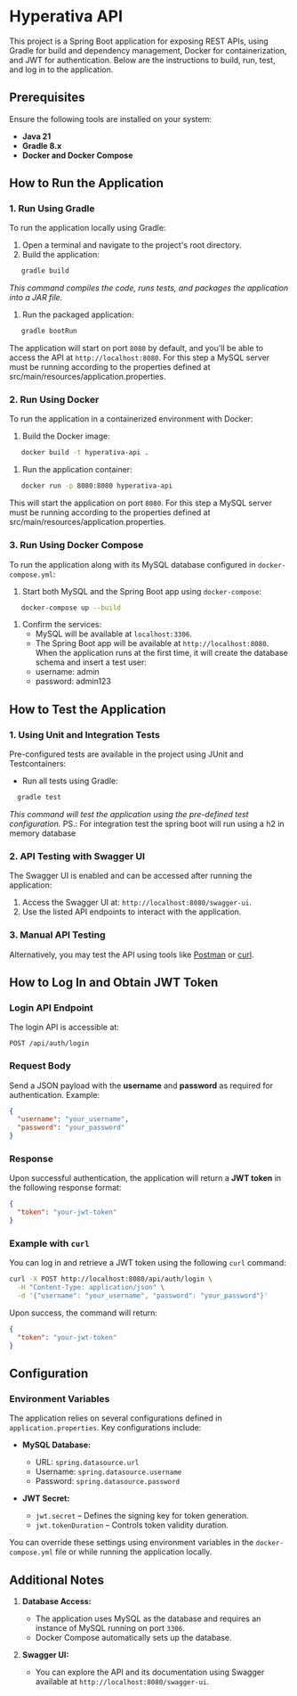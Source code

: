 # Hyperativa API
This project is a Spring Boot application for exposing REST APIs, using Gradle for build and dependency management, Docker for containerization, and JWT for authentication. Below are the instructions to build, run, test, and log in to the application.
## Prerequisites
Ensure the following tools are installed on your system:
- **Java 21**
- **Gradle 8.x**
- **Docker and Docker Compose**

## How to Run the Application
### 1. Run Using Gradle
To run the application locally using Gradle:
1. Open a terminal and navigate to the project's root directory.
2. Build the application:
``` bash
   gradle build
```
_This command compiles the code, runs tests, and packages the application into a JAR file._
1. Run the packaged application:
``` bash
   gradle bootRun
```
The application will start on port `8080` by default, and you'll be able to access the API at `http://localhost:8080`. 
For this step a MySQL server must be running according to the properties defined at src/main/resources/application.properties.
### 2. Run Using Docker
To run the application in a containerized environment with Docker:
1. Build the Docker image:
``` bash
   docker build -t hyperativa-api .
```
1. Run the application container:
``` bash
   docker run -p 8080:8080 hyperativa-api
```
This will start the application on port `8080`. 
For this step a MySQL server must be running according to the properties defined at src/main/resources/application.properties.
### 3. Run Using Docker Compose
To run the application along with its MySQL database configured in `docker-compose.yml`:
1. Start both MySQL and the Spring Boot app using `docker-compose`:
``` bash
   docker-compose up --build
```
1. Confirm the services:
    - MySQL will be available at `localhost:3306`.
    - The Spring Boot app will be available at `http://localhost:8080`.
When the application runs at the first time, it will create the database schema and insert a test user:
    - username: admin
    - password: admin123

## How to Test the Application
### 1. Using Unit and Integration Tests
Pre-configured tests are available in the project using JUnit and Testcontainers:
- Run all tests using Gradle:
``` bash
  gradle test
```
_This command will test the application using the pre-defined test configuration._
PS.: For integration test the spring boot will run using a h2 in memory database
### 2. API Testing with Swagger UI
The Swagger UI is enabled and can be accessed after running the application:
1. Access the Swagger UI at: `http://localhost:8080/swagger-ui`.
2. Use the listed API endpoints to interact with the application.

### 3. Manual API Testing
Alternatively, you may test the API using tools like [Postman](https://www.postman.com/) or [curl](https://curl.se/).
## How to Log In and Obtain JWT Token
### Login API Endpoint
The login API is accessible at:
``` 
POST /api/auth/login
```
### Request Body
Send a JSON payload with the **username** and **password** as required for authentication. Example:
``` json
{
  "username": "your_username",
  "password": "your_password"
}
```
### Response
Upon successful authentication, the application will return a **JWT token** in the following response format:
``` json
{
  "token": "your-jwt-token"
}
```
### Example with `curl`
You can log in and retrieve a JWT token using the following `curl` command:
``` bash
curl -X POST http://localhost:8080/api/auth/login \
  -H "Content-Type: application/json" \
  -d '{"username": "your_username", "password": "your_password"}'
```
Upon success, the command will return:
``` json
{
  "token": "your-jwt-token"
}
```
## Configuration
### Environment Variables
The application relies on several configurations defined in `application.properties`. Key configurations include:
- **MySQL Database:**
    - URL: `spring.datasource.url`
    - Username: `spring.datasource.username`
    - Password: `spring.datasource.password`

- **JWT Secret:**
    - `jwt.secret` – Defines the signing key for token generation.
    - `jwt.tokenDuration` – Controls token validity duration.

You can override these settings using environment variables in the `docker-compose.yml` file or while running the application locally.
## Additional Notes
1. **Database Access:**
    - The application uses MySQL as the database and requires an instance of MySQL running on port `3306`.
    - Docker Compose automatically sets up the database.

2. **Swagger UI:**
    - You can explore the API and its documentation using Swagger available at `http://localhost:8080/swagger-ui`.
